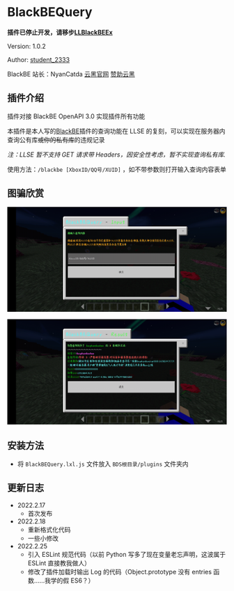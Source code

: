 # BlackBEQuery

**插件已停止开发，请移步[LLBlackBEEx](https://github.com/lgc2333/LLSEPlugins/tree/main/LLBlackBEEx)**

Version: 1.0.2

Author: [student_2333](https://github.com/lgc2333)

BlackBE 站长：NyanCatda [云黑官网](https://blackbe.xyz) [赞助云黑](https://afdian.net/@BlackBE)

## 插件介绍

插件对接 BlackBE OpenAPI 3.0 实现插件所有功能

本插件是本人写的[BlackBE](https://github.com/lgc2333/BDSPyRunnerPlugins/tree/main/BlackBE)插件的查询功能在 LLSE 的复刻，可以实现在服务器内查询公有库~~或你的私有库~~的违规记录

_注：LLSE 暂不支持 GET 请求带 Headers，因安全性考虑，暂不实现查询私有库._

使用方法：`/blackbe [XboxID/QQ号/XUID]` ，如不带参数则打开输入查询内容表单

## 图骗欣赏

![1](readme/1.jpg)

![2](readme/2.jpg)

## 安装方法

- 将 `BlackBEQuery.lxl.js` 文件放入 `BDS根目录/plugins` 文件夹内

## 更新日志

- 2022.2.17
  - 首次发布
- 2022.2.18
  - 重新格式化代码
  - 一些小修改
- 2022.2.25
  - 引入 ESLint 规范代码（以前 Python 写多了现在变量老忘声明，这波属于 ESLint 直接教我做人）
  - 修改了插件加载时输出 Log 的代码（Object.prototype 没有 entries 函数……我学的假 ES6？）
